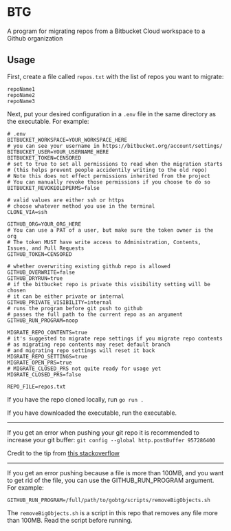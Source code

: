# BTG
A program for migrating repos from a Bitbucket Cloud workspace to a Github organization


## Usage
First, create a file called `repos.txt` with the list of repos you want to migrate:
```
repoName1
repoName2
repoName3
```

Next, put your desired configuration in a `.env` file in the same directory as the executable.
For example:
```
# .env
BITBUCKET_WORKSPACE=YOUR_WORKSPACE_HERE
# you can see your username in https://bitbucket.org/account/settings/
BITBUCKET_USER=YOUR_USERNAME_HERE
BITBUCKET_TOKEN=CENSORED
# set to true to set all permissions to read when the migration starts
# (this helps prevent people accidentily writing to the old repo)
# Note this does not effect permissions inherited from the project
# You can manually revoke those permissions if you choose to do so
BITBUCKET_REVOKEOLDPERMS=false

# valid values are either ssh or https
# choose whatever method you use in the terminal
CLONE_VIA=ssh

GITHUB_ORG=YOUR_ORG_HERE
# You can use a PAT of a user, but make sure the token owner is the org
# The token MUST have write access to Administration, Contents, Issues, and Pull Requests
GITHUB_TOKEN=CENSORED

# whether overwriting existing github repo is allowed
GITHUB_OVERWRITE=false
GITHUB_DRYRUN=true
# if the bitbucket repo is private this visibility setting will be chosen
# it can be either private or internal
GITHUB_PRIVATE_VISIBILITY=internal
# runs the program before git push to github
# passes the full path to the current repo as an argument
GITHUB_RUN_PROGRAM=noop

MIGRATE_REPO_CONTENTS=true
# it's suggested to migrate repo settings if you migrate repo contents
# as migrating repo contents may reset default branch
# and migrating repo settings will reset it back
MIGRATE_REPO_SETTINGS=true
MIGRATE_OPEN_PRS=true
# MIGRATE_CLOSED_PRS not quite ready for usage yet
MIGRATE_CLOSED_PRS=false

REPO_FILE=repos.txt
```
If you have the repo cloned locally, run `go run .`

If you have downloaded the executable, run the executable.

---

If you get an error when pushing your git repo it is recommended to increase your git buffer:
`git config --global http.postBuffer 957286400`

Credit to the tip from [this stackoverflow](https://stackoverflow.com/a/69891948)

---

If you get an error pushing because a file is more than 100MB, and you want to get rid of the file, you can use the GITHUB_RUN_PROGRAM argument. For example:
```
GITHUB_RUN_PROGRAM=/full/path/to/gobtg/scripts/removeBigObjects.sh
```

The `removeBigObjects.sh` is a script in this repo that removes any file more than 100MB. Read the script before running.